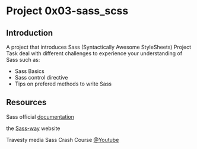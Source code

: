 # Project 0x03-sass_scss

## Introduction

A project that introduces Sass (Syntactically Awesome StyleSheets)
Project Task deal with different challenges to experience your understanding of Sass such as:
- Sass Basics
- Sass control directive
- Tips on prefered methods to write Sass

## Resources

Sass official [documentation](https://sass-lang.com/)

the [Sass-way](http://thesassway.com/) website

Travesty media Sass Crash Course [@Youtube](https://www.youtube.com/watch?v=nu5mdN2JIwM)
